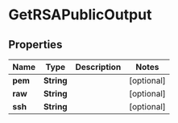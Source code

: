 

# GetRSAPublicOutput

## Properties

Name | Type | Description | Notes
------------ | ------------- | ------------- | -------------
**pem** | **String** |  |  [optional]
**raw** | **String** |  |  [optional]
**ssh** | **String** |  |  [optional]



